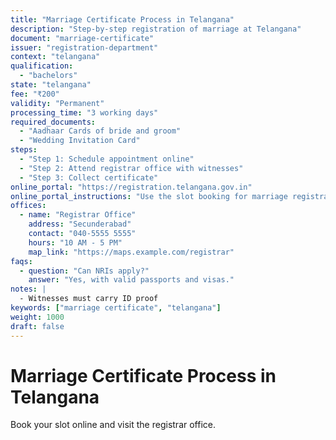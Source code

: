 ```yaml
---
title: "Marriage Certificate Process in Telangana"
description: "Step-by-step registration of marriage at Telangana"
document: "marriage-certificate"
issuer: "registration-department"
context: "telangana"
qualification:
  - "bachelors"
state: "telangana"
fee: "₹200"
validity: "Permanent"
processing_time: "3 working days"
required_documents:
  - "Aadhaar Cards of bride and groom"
  - "Wedding Invitation Card"
steps:
  - "Step 1: Schedule appointment online"
  - "Step 2: Attend registrar office with witnesses"
  - "Step 3: Collect certificate"
online_portal: "https://registration.telangana.gov.in"
online_portal_instructions: "Use the slot booking for marriage registration"
offices:
  - name: "Registrar Office"
    address: "Secunderabad"
    contact: "040-5555 5555"
    hours: "10 AM - 5 PM"
    map_link: "https://maps.example.com/registrar"
faqs:
  - question: "Can NRIs apply?"
    answer: "Yes, with valid passports and visas."
notes: |
  - Witnesses must carry ID proof
keywords: ["marriage certificate", "telangana"]
weight: 1000
draft: false
---
```


# Marriage Certificate Process in Telangana

Book your slot online and visit the registrar office.
